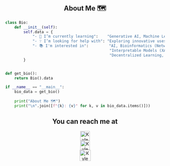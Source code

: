 <h2 align="center">About Me 🗺️</h2> 

```Python
class Bio:
    def __init__(self):
        self.data = {
            "- 🌱 I’m currently learning":    "Generative AI, Machine Learning, and Neuro-inspired AI",
            "- ❔ I’m looking for help with": "Exploring innovative uses of ML in bioinformatics and AI",
            "- 📚 I'm interested in":         "AI, Bioinformatics (Network Motifs), Radiogenomics, "
                                              "Interpretable Models (XAI), Generative Models, "
                                              "Decentralized Learning, Mathetmatics!"
        }


def get_bio():
    return Bio().data

if __name__ == "__main__":
    bio_data = get_bio()
    
    print("About Me 🗺️")
    print("\n".join([f"{k}: {v}" for k, v in bio_data.items()]))
```
<h2 align="center">You can reach me at </h2>

<p align="center">
  
  <a href="https://www.linkedin.com/in/kyle-c-lai/" style="text-decoration:none">
    <img src="https://upload.wikimedia.org/wikipedia/commons/8/81/LinkedIn_icon.svg" alt="Kyle Lai's LinkedIn Profile" height="30" width="30" style="display:block">
  </a>
	
  <a href="mailto: kcklaius@gmail.com" style="text-decoration:none">
    <img src="https://upload.wikimedia.org/wikipedia/commons/7/7e/Gmail_icon_%282020%29.svg" alt="Kyle Lai's Gmail" height="30" width="30" style="display:block">
  </a> 

  <a href="https://hub.docker.com/u/kyleclai" style="text-decoration:none">
     <img src="https://upload.wikimedia.org/wikipedia/commons/a/a7/Docker-svgrepo-com.svg" alt="Kyle Lai's dockerhub Profile" height="35" width="35" style="display:block">
  </a>

</p>
